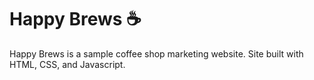 # Happy Brews ☕
Happy Brews is a sample coffee shop marketing website. Site built with HTML, CSS, and Javascript.
